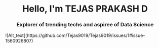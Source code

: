 <h1 align="center">Hello, I'm TEJAS PRAKASH D</h1>
<h3 align="center">Explorer of trending techs and aspiree of Data Science</h3>
![Alt_text](https://github.com/Tejas9019/Tejas9019/issues/1#issue-1560926807)
